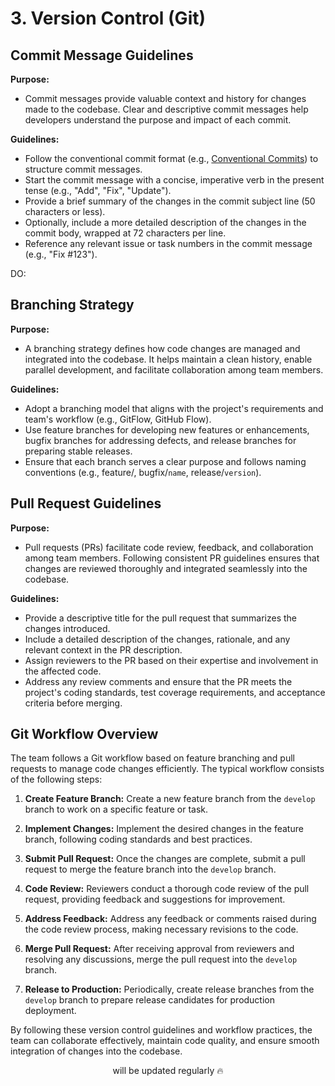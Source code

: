 # 3. Version Control (Git)

## Commit Message Guidelines

**Purpose:**

- Commit messages provide valuable context and history for changes made to the codebase. Clear and descriptive commit messages help developers understand the purpose and impact of each commit.

**Guidelines:**

- Follow the conventional commit format (e.g., [Conventional Commits](https://www.conventionalcommits.org/en/v1.0.0/)) to structure commit messages.
- Start the commit message with a concise, imperative verb in the present tense (e.g., "Add", "Fix", "Update").
- Provide a brief summary of the changes in the commit subject line (50 characters or less).
- Optionally, include a more detailed description of the changes in the commit body, wrapped at 72 characters per line.
- Reference any relevant issue or task numbers in the commit message (e.g., "Fix #123").

DO:

## Branching Strategy

**Purpose:**

- A branching strategy defines how code changes are managed and integrated into the codebase. It helps maintain a clean history, enable parallel development, and facilitate collaboration among team members.

**Guidelines:**

- Adopt a branching model that aligns with the project's requirements and team's workflow (e.g., GitFlow, GitHub Flow).
- Use feature branches for developing new features or enhancements, bugfix branches for addressing defects, and release branches for preparing stable releases.
- Ensure that each branch serves a clear purpose and follows naming conventions (e.g., feature/, bugfix/`name`, release/`version`).

## Pull Request Guidelines

**Purpose:**

- Pull requests (PRs) facilitate code review, feedback, and collaboration among team members. Following consistent PR guidelines ensures that changes are reviewed thoroughly and integrated seamlessly into the codebase.

**Guidelines:**

- Provide a descriptive title for the pull request that summarizes the changes introduced.
- Include a detailed description of the changes, rationale, and any relevant context in the PR description.
- Assign reviewers to the PR based on their expertise and involvement in the affected code.
- Address any review comments and ensure that the PR meets the project's coding standards, test coverage requirements, and acceptance criteria before merging.

## Git Workflow Overview

The team follows a Git workflow based on feature branching and pull requests to manage code changes efficiently. The typical workflow consists of the following steps:

1. **Create Feature Branch:**
Create a new feature branch from the `develop` branch to work on a specific feature or task.

2. **Implement Changes:**
Implement the desired changes in the feature branch, following coding standards and best practices.

3. **Submit Pull Request:**
Once the changes are complete, submit a pull request to merge the feature branch into the `develop` branch.

4. **Code Review:**
Reviewers conduct a thorough code review of the pull request, providing feedback and suggestions for improvement.

5. **Address Feedback:**
Address any feedback or comments raised during the code review process, making necessary revisions to the code.

6. **Merge Pull Request:**
After receiving approval from reviewers and resolving any discussions, merge the pull request into the `develop` branch.

7. **Release to Production:**
Periodically, create release branches from the `develop` branch to prepare release candidates for production deployment.

By following these version control guidelines and workflow practices, the team can collaborate effectively, maintain code quality, and ensure smooth integration of changes into the codebase.

<p align="center">will be updated regularly 🔥</p>
